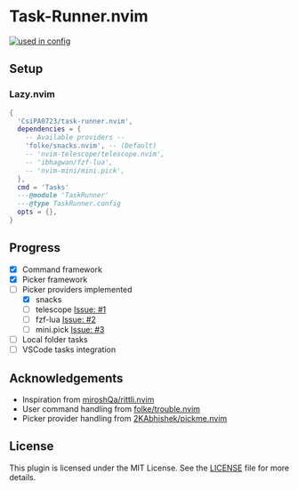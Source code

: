 # Task-Runner.nvim
<!-- markdownlint-disable MD033 -->

<a href="https://dotfyle.com/plugins/CsiPA0723/task-runner.nvim"><img alt="used in config" src="https://dotfyle.com/plugins/CsiPA0723/task-runner.nvim/shield?style=for-the-badge" /></a><!-- markdownlint-disable-line MD013 -->

## Setup

### Lazy.nvim

```lua
{
  'CsiPA0723/task-runner.nvim',
  dependencies = { 
    -- Available providers --
    'folke/snacks.nvim', -- (Default)
    -- 'nvim-telescope/telescope.nvim',
    -- 'ibhagwan/fzf-lua',
    -- 'nvim-mini/mini.pick',
  },
  cmd = 'Tasks'
  ---@module 'TaskRunner'
  ---@type TaskRunner.config
  opts = {},
}
```

## Progress

- [x] Command framework
- [x] Picker framework
- [ ] Picker providers implemented
  - [x] snacks
  - [ ] telescope [Issue: #1](https://github.com/CsiPA0723/task-runner.nvim/issues/1)
  - [ ] fzf-lua [Issue: #2](https://github.com/CsiPA0723/task-runner.nvim/issues/2)
  - [ ] mini.pick [Issue: #3](https://github.com/CsiPA0723/task-runner.nvim/issues/3)
- [ ] Local folder tasks
- [ ] VSCode tasks integration

## Acknowledgements

- Inspiration from [miroshQa/rittli.nvim](https://github.com/miroshQa/rittli.nvim)
- User command handling from [folke/trouble.nvim](https://github.com/folke/trouble.nvim)
- Picker provider handling from [2KAbhishek/pickme.nvim](https://github.com/2KAbhishek/pickme.nvim)

## License

This plugin is licensed under the MIT License.
See the [LICENSE](./LICENSE) file for more details.
